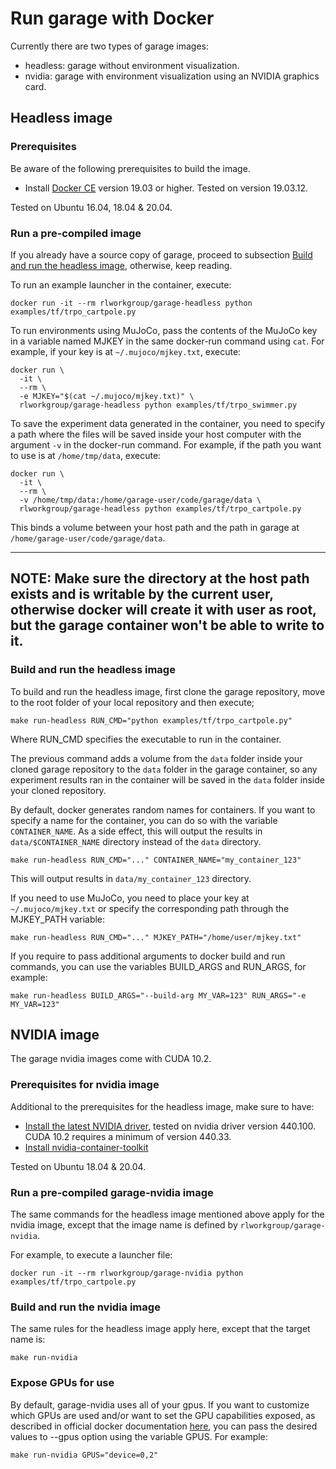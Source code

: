 # Run garage with Docker

Currently there are two types of garage images:

- headless: garage without environment visualization.
- nvidia: garage with environment visualization using an NVIDIA graphics
    card.

## Headless image

### Prerequisites

Be aware of the following prerequisites to build the image.

- Install [Docker CE](https://docs.docker.com/install/linux/docker-ce/ubuntu/#install-docker-ce)
  version 19.03 or higher. Tested on version 19.03.12.

Tested on Ubuntu 16.04, 18.04 & 20.04.

### Run a pre-compiled image

If you already have a source copy of garage, proceed to subsection [Build and
 run the headless image](#build-and-run-the-headless-image), otherwise, keep
reading.

To run an example launcher in the container, execute:

```
docker run -it --rm rlworkgroup/garage-headless python examples/tf/trpo_cartpole.py
```

To run environments using MuJoCo, pass the contents of the MuJoCo key in a
variable named MJKEY in the same docker-run command using `cat`. For example,
if your key is at `~/.mujoco/mjkey.txt`, execute:

```
docker run \
  -it \
  --rm \
  -e MJKEY="$(cat ~/.mujoco/mjkey.txt)" \
  rlworkgroup/garage-headless python examples/tf/trpo_swimmer.py
```

To save the experiment data generated in the container, you need to specify a
path where the files will be saved inside your host computer with the argument
`-v` in the docker-run command. For example, if the path you want to use is
at `/home/tmp/data`, execute:

```
docker run \
  -it \
  --rm \
  -v /home/tmp/data:/home/garage-user/code/garage/data \
  rlworkgroup/garage-headless python examples/tf/trpo_cartpole.py
```

This binds a volume between your host path and the path in garage at
`/home/garage-user/code/garage/data`.

---
**NOTE:**
Make sure the directory at the host path exists and is writable by the
current user, otherwise docker will create it with user as root, but the
garage container won't be able to write to it.
---

### Build and run the headless image

To build and run the headless image, first clone the garage repository,
move to the root folder of your local repository and then execute;

```
make run-headless RUN_CMD="python examples/tf/trpo_cartpole.py"
```

Where RUN_CMD specifies the executable to run in the container.

The previous command adds a volume from the `data` folder inside your cloned
garage repository to the `data` folder in the garage container, so any
experiment results ran in the container will be saved in the `data` folder
inside your cloned repository.

By default, docker generates random names for containers. If you want to specify
a name for the container, you can do so with the variable `CONTAINER_NAME`. As a
side effect, this will output the results in `data/$CONTAINER_NAME` directory
instead of the `data` directory.

```
make run-headless RUN_CMD="..." CONTAINER_NAME="my_container_123"
```

This will output results in `data/my_container_123` directory.

If you need to use MuJoCo, you need to place your key at `~/.mujoco/mjkey.txt`
or specify the corresponding path through the MJKEY_PATH variable:

```
make run-headless RUN_CMD="..." MJKEY_PATH="/home/user/mjkey.txt"
```

If you require to pass additional arguments to docker build and run commands,
you can use the variables BUILD_ARGS and RUN_ARGS, for example:

```
make run-headless BUILD_ARGS="--build-arg MY_VAR=123" RUN_ARGS="-e MY_VAR=123"
```

## NVIDIA image

The garage nvidia images come with CUDA 10.2.

### Prerequisites for nvidia image

Additional to the prerequisites for the headless image, make sure to have:

- [Install the latest NVIDIA driver](https://tecadmin.net/install-latest-nvidia-drivers-ubuntu/),
  tested on nvidia driver version 440.100. CUDA 10.2 requires a minimum of
  version 440.33.
- [Install nvidia-container-toolkit](https://github.com/NVIDIA/nvidia-docker#ubuntu-160418042004-debian-jessiestretchbuster)

Tested on Ubuntu 18.04 & 20.04.

### Run a pre-compiled garage-nvidia image

The same commands for the headless image mentioned above apply for the nvidia
image, except that the image name is defined by `rlworkgroup/garage-nvidia`.

For example, to execute a launcher file:

```
docker run -it --rm rlworkgroup/garage-nvidia python examples/tf/trpo_cartpole.py
```

### Build and run the nvidia image

The same rules for the headless image apply here, except that the target name
is:

```
make run-nvidia
```

### Expose GPUs for use

By default, garage-nvidia uses all of your gpus. If you want to customize which
GPUs are used and/or want to set the GPU capabilities exposed, as described in
official docker documentation
[here](https://docs.docker.com/config/containers/resource_constraints/#gpu),
you can pass the desired values to --gpus option using the variable GPUS. For
example:

```
make run-nvidia GPUS="device=0,2"
```

